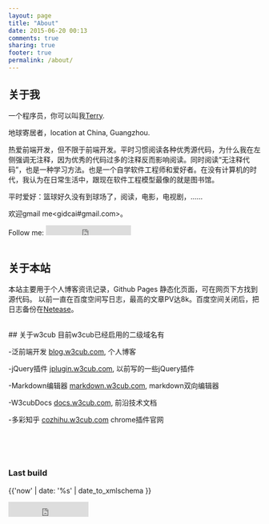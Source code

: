 ```yaml
---
layout: page
title: "About"
date: 2015-06-20 00:13
comments: true
sharing: true
footer: true
permalink: /about/
---
```

  



## 关于我

一个程序员，你可以叫我[Terry](https://github.com/icai). 

地球寄居者，<i class="fa fa-map-marker fa-lg"></i><span class="sr-only">location at</span> China, Guangzhou.

热爱前端开发，但不限于前端开发。平时习惯阅读各种优秀源代码，为什么我在左侧强调无注释，因为优秀的代码过多的注释反而影响阅读。同时阅读“无注释代码”，也是一种学习方法。也是一个自学软件工程师和爱好者。在没有计算机的时代，我认为在日常生活中，跟现在软件工程模型最像的就是图书馆。


平时爱好：篮球好久没有到球场了，阅读，电影，电视剧，……

欢迎gmail me<gidcai#gmail.com>。

<div>
Follow me: <iframe src="https://ghbtns.com/github-btn.html?user=icai&type=follow&count=true" frameborder="0" scrolling="0" width="170px" height="20px" class="ghbtn"></iframe>
</div>
<br>

## 关于本站
本站主要用于个人博客资讯记录，Github Pages 静态化页面，可在网页下方找到源代码。
以前一直在百度空间写日志，最高的文章PV达8k。百度空间关闭后，把日志备份在<a class="netease" href="http://blog.163.com/{{ site.netease_user }}" target="_blank" title="Netease">Netease</a>。

<br>
## 关于w3cub
目前w3cub已经启用的二级域名有 

-泛前端开发
<a href="http://blog.w3cub.com/" target="_blank">blog.w3cub.com</a>, 个人博客   

-jQuery插件
<a href="http://jplugin.w3cub.com/" target="_blank">jplugin.w3cub.com</a>, 以前写的一些jQuery插件   

-Markdown编辑器
<a href="http://markdown.w3cub.com/" target="_blank">markdown.w3cub.com</a>, markdown双向编辑器   

-W3cubDocs
<a href="http://docs.w3cub.com/" target="_blank">docs.w3cub.com</a>, 前沿技术文档   

-多彩知乎
<a href="http://cozhihu.w3cub.com/" target="_blank">cozhihu.w3cub.com</a> chrome插件官网   


<br>



<br>
<br>

### Last build

<span> {{'now' | date: '%s' | date_to_xmlschema }}</span> <br>

<iframe src="https://ghbtns.com/github-btn.html?user=icai&repo=icai.github.io&type=star&count=true" frameborder="0" scrolling="0" width="160px" height="30px" class="ghbtn"></iframe>

<br>

